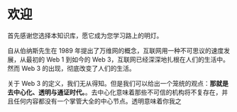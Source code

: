 # 欢迎
首先感谢您选择本知识库，愿它成为您学习路上的明灯。

自从伯纳斯先生在 1989 年提出了万维网的概念，互联网用一种不可思议的速度发展，从最初的 Web 1 到如今的 Web 3，互联网已经深深地扎根在人们的生活中。然而 Web 3 的出现，彻底改变了人们的生活。

关于 Web 3 的定义，我们无从得知。但是我们可以给出一个笼统的观点：**那就是去中心化、透明与通证时代。**。去中心化意味着那些不可信的机构将不复存在，并且任何内容都没有一个掌管大全的中心节点。透明意味着你我之
